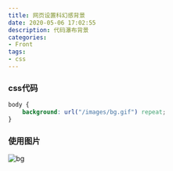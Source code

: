 ```yaml
---
title: 网页设置科幻感背景
date: 2020-05-06 17:02:55
description: 代码瀑布背景
categories:
- Front
tags:
- css
---
```


### css代码
```css
body {
    background: url("/images/bg.gif") repeat;
}
```

### 使用图片
![bg](/images/bg.gif)

<style>
body {
    background: url("/images/bg.gif") repeat!important;
}
</style>

